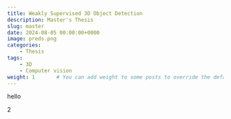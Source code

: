 ```yaml
---
title: Weakly Supervised 3D Object Detection
description: Master's Thesis
slug: master
date: 2024-08-05 00:00:00+0000
image: preds.png
categories:
    - Thesis
tags:
    - 3D
    - Computer vision
weight: 1       # You can add weight to some posts to override the default sorting (date descending)
---
```


hello


2
